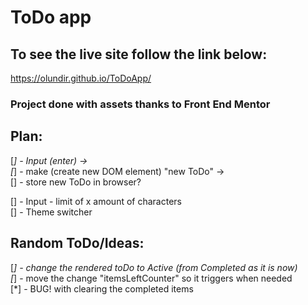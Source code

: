 # ToDo app

## To see the live site follow the link below:

https://olundir.github.io/ToDoApp/

### Project done with assets thanks to Front End Mentor

## Plan:

[*] - Input (enter) ->  
[*] - make (create new DOM element) "new ToDo" ->  
[] - store new ToDo in browser?

[] - Input - limit of x amount of characters  
[] - Theme switcher

## Random ToDo/Ideas:

[*] - change the rendered toDo to Active (from Completed as it is now)  
[*] - move the change "itemsLeftCounter" so it triggers when needed  
[*] - BUG! with clearing the completed items
